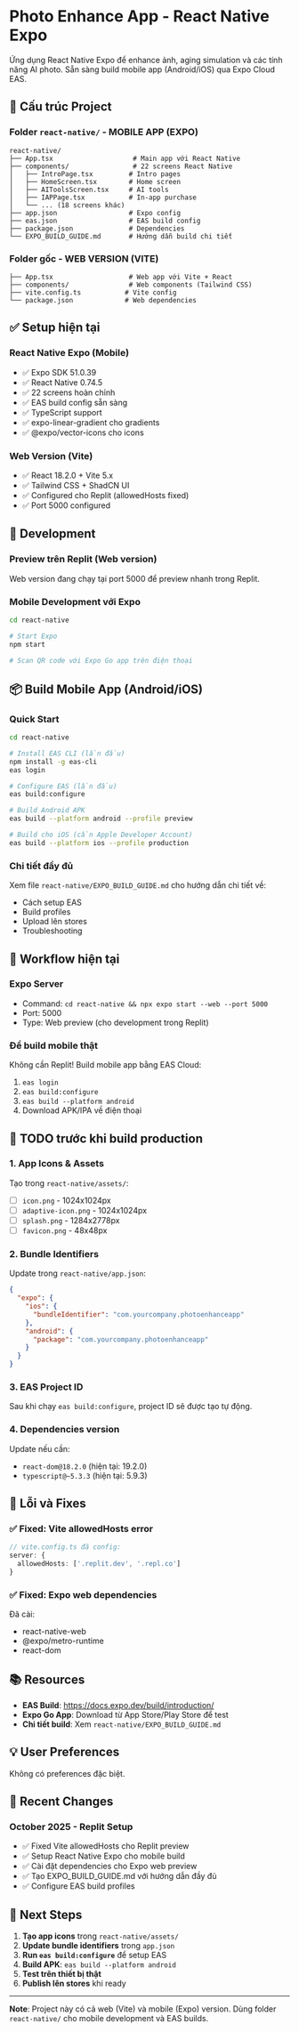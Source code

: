 # Photo Enhance App - React Native Expo

Ứng dụng React Native Expo để enhance ảnh, aging simulation và các tính năng AI photo. Sẵn sàng build mobile app (Android/iOS) qua Expo Cloud EAS.

## 📱 Cấu trúc Project

### Folder `react-native/` - MOBILE APP (EXPO)
```
react-native/
├── App.tsx                    # Main app với React Native
├── components/                # 22 screens React Native
│   ├── IntroPage.tsx         # Intro pages
│   ├── HomeScreen.tsx        # Home screen
│   ├── AIToolsScreen.tsx     # AI tools
│   ├── IAPPage.tsx           # In-app purchase
│   └── ... (18 screens khác)
├── app.json                  # Expo config
├── eas.json                  # EAS build config
├── package.json              # Dependencies
└── EXPO_BUILD_GUIDE.md       # Hướng dẫn build chi tiết
```

### Folder gốc - WEB VERSION (VITE)
```
├── App.tsx                   # Web app với Vite + React
├── components/               # Web components (Tailwind CSS)
├── vite.config.ts           # Vite config
└── package.json             # Web dependencies
```

## ✅ Setup hiện tại

### React Native Expo (Mobile)
- ✅ Expo SDK 51.0.39
- ✅ React Native 0.74.5  
- ✅ 22 screens hoàn chỉnh
- ✅ EAS build config sẵn sàng
- ✅ TypeScript support
- ✅ expo-linear-gradient cho gradients
- ✅ @expo/vector-icons cho icons

### Web Version (Vite)
- ✅ React 18.2.0 + Vite 5.x
- ✅ Tailwind CSS + ShadCN UI
- ✅ Configured cho Replit (allowedHosts fixed)
- ✅ Port 5000 configured

## 🚀 Development

### Preview trên Replit (Web version)
Web version đang chạy tại port 5000 để preview nhanh trong Replit.

### Mobile Development với Expo
```bash
cd react-native

# Start Expo
npm start

# Scan QR code với Expo Go app trên điện thoại
```

## 📦 Build Mobile App (Android/iOS)

### Quick Start
```bash
cd react-native

# Install EAS CLI (lần đầu)
npm install -g eas-cli
eas login

# Configure EAS (lần đầu)
eas build:configure

# Build Android APK
eas build --platform android --profile preview

# Build cho iOS (cần Apple Developer Account)
eas build --platform ios --profile production
```

### Chi tiết đầy đủ
Xem file `react-native/EXPO_BUILD_GUIDE.md` cho hướng dẫn chi tiết về:
- Cách setup EAS
- Build profiles
- Upload lên stores
- Troubleshooting

## 🎯 Workflow hiện tại

### Expo Server
- Command: `cd react-native && npx expo start --web --port 5000`
- Port: 5000
- Type: Web preview (cho development trong Replit)

### Để build mobile thật
Không cần Replit! Build mobile app bằng EAS Cloud:
1. `eas login`
2. `eas build:configure` 
3. `eas build --platform android`
4. Download APK/IPA về điện thoại

## 📝 TODO trước khi build production

### 1. App Icons & Assets
Tạo trong `react-native/assets/`:
- [ ] `icon.png` - 1024x1024px
- [ ] `adaptive-icon.png` - 1024x1024px  
- [ ] `splash.png` - 1284x2778px
- [ ] `favicon.png` - 48x48px

### 2. Bundle Identifiers
Update trong `react-native/app.json`:
```json
{
  "expo": {
    "ios": {
      "bundleIdentifier": "com.yourcompany.photoenhanceapp"
    },
    "android": {
      "package": "com.yourcompany.photoenhanceapp"
    }
  }
}
```

### 3. EAS Project ID
Sau khi chạy `eas build:configure`, project ID sẽ được tạo tự động.

### 4. Dependencies version
Update nếu cần:
- `react-dom@18.2.0` (hiện tại: 19.2.0)
- `typescript@~5.3.3` (hiện tại: 5.9.3)

## 🔧 Lỗi và Fixes

### ✅ Fixed: Vite allowedHosts error
```ts
// vite.config.ts đã config:
server: {
  allowedHosts: ['.replit.dev', '.repl.co']
}
```

### ✅ Fixed: Expo web dependencies
Đã cài:
- react-native-web
- @expo/metro-runtime  
- react-dom

## 📚 Resources

- **EAS Build**: https://docs.expo.dev/build/introduction/
- **Expo Go App**: Download từ App Store/Play Store để test
- **Chi tiết build**: Xem `react-native/EXPO_BUILD_GUIDE.md`

## 💡 User Preferences

Không có preferences đặc biệt.

## 📅 Recent Changes

### October 2025 - Replit Setup
- ✅ Fixed Vite allowedHosts cho Replit preview
- ✅ Setup React Native Expo cho mobile build
- ✅ Cài đặt dependencies cho Expo web preview
- ✅ Tạo EXPO_BUILD_GUIDE.md với hướng dẫn đầy đủ
- ✅ Configure EAS build profiles

## 🎯 Next Steps

1. **Tạo app icons** trong `react-native/assets/`
2. **Update bundle identifiers** trong `app.json`
3. **Run `eas build:configure`** để setup EAS
4. **Build APK**: `eas build --platform android`
5. **Test trên thiết bị thật**
6. **Publish lên stores** khi ready

---

**Note**: Project này có cả web (Vite) và mobile (Expo) version. Dùng folder `react-native/` cho mobile development và EAS builds.
